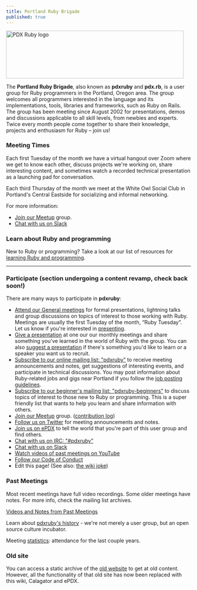 ```yaml
---
title: Portland Ruby Brigade
published: true
---
```


<img src="img/logo.gif" alt="PDX Ruby logo" width="484" height="130" class="center" />

The **Portland Ruby Brigade**, also known as **pdxruby** and **pdx.rb**,
is a user group for Ruby programmers in the Portland, Oregon area. The
group welcomes all programmers interested in the language and its
implementations, tools, libraries and frameworks, such as Ruby on Rails.
The group has been meeting since August 2002 for presentations, demos
and discussions applicable to all skill levels, from newbies and
experts. Twice every month people come together to share their knowledge,
projects and enthusiasm for Ruby – join us!

### Meeting Times

Each first Tuesday of the month we have a virtual hangout over Zoom where we get to know each other, discuss projects we're working on, share interesting content, and sometimes watch a recorded technical presentation as a launching pad for conversation.

Each third Thursday of the month we meet at the White Owl Social Club in Portland's Central Eastside for socializing and informal networking.

For more information:

-  [Join our Meetup](http://www.meetup.com/Portland-Ruby-Brigade/)
    group.
-  [Chat with us on Slack](https://pdxruby.slack.com)

### Learn about Ruby and programming

New to Ruby or programming? Take a look at our list of resources for [learning Ruby and programming](/learn).

----

### Participate (section undergoing a content revamp, check back soon!)

There are many ways to participate in **pdxruby**:

-   [Attend our General meetings](http://calagator.org/events/search?query=pdxruby)
    for formal presentations, lightning talks
    and group discussions on topics of interest to those working
    with Ruby. Meetings are usually the first Tuesday of the month,
    “Ruby Tuesday”. Let us know if you're interested in
    [presenting](/present).
-   [Give a presentation](/present) at one our our monthly
    meetings and share something you've learned in the world of Ruby
    with the group. You can also [suggest a presentation](/suggested-presentations) if
    there's something you'd like to learn or a speaker you want us to
    recruit.
-   [Subscribe to our online mailing list: "pdxruby"](http://groups.google.com/group/pdxruby)
    to receive meeting announcements and notes, get suggestions of
    interesting events, and participate in technical discussions. You
    may post information about Ruby-related jobs and gigs near Portland
    if you follow the [job posting guidelines](/job-guidelines "job guidelines").
-   [Subscribe to our beginner's mailing list: "pdxruby-beginners"](http://groups.google.com/group/pdxruby-beginners)
    to discuss topics of interest to those new to Ruby or programming.
    This is a super friendly list that wants to help you learn and share
    information with others.
-   [Join our Meetup](http://www.meetup.com/Portland-Ruby-Brigade/)
    group. ([contribution log](/contributions))
-   [Follow us on Twitter](http://twitter.com/#!/pdxruby)
    for meeting announcements and notes.
-   [Join us on ePDX](http://epdx.org/groups/pdxruby)
    to tell the world that you're part of this user group and find
    others.
-   [Chat with us on IRC: "\#pdxruby"](irc://irc.freenode.net/#pdxruby)
-   [Chat with us on Slack](https://pdxruby.slack.com)
-   [Watch videos of past meetings on YouTube](https://www.youtube.com/channel/UCgEEluMvb1Fp3FExqh-YZmw)
-   [Follow our Code of Conduct](/CONDUCT)
-   Edit this page! (See also: [the wiki joke](/wikijoke))

### Past Meetings

Most recent meetings have full video recordings. Some older meetings
have notes. For more info, check the mailing list archives.

[Videos and Notes from Past Meetings](/past-meetings)

Learn about [pdxruby's history](/history) - we're not merely a
user group, but an open source culture incubator.

Meeting [statistics](/statistics): attendance for the last
couple years.

### Old site

You can access a static archive of the [old website](/old) to get at old
content. However, all the functionality of that old site has now been
replaced with this wiki, Calagator and ePDX.
